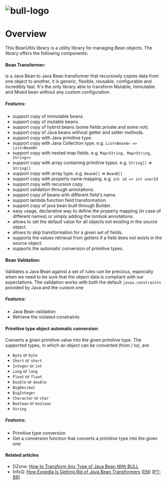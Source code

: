 <head>
    <title>About</title>
</head>

# ![bull-logo](images/BullBranding_03.png)

# Overview

This BeanUtils library is a utility library for managing Bean objects. The library offers the following components:

#### Bean Transformer: 

is a Java Bean to Java Bean transformer that recursively copies data from one object to another, it is generic, flexible, reusable, configurable and incredibly fast.
It's the only library able to transform Mutable, Immutable and Mixed bean without any custom configuration.

##### Features:
* support copy of immutable beans.
* support copy of mutable beans.
* support copy of hybrid beans (some fields private and some not).
* support copy of Java beans without getter and setter methods.
* support copy with Java primitive type.
* support copy with Java Collection type. e.g. `List<BeanA> => List<BeanB>`
* support copy with nested map fields. e.g. `Map<String, Map<String, String>>`
* support copy with array containing primitive types. e.g. `String[]` => `String[]`
* support copy with array type. e.g. `BeanA[]` => `BeanB[]`
* support copy with property name mapping. e.g. `int id => int userId`
* support copy with recursion copy.
* support validation through annotations.
* support copy of beans with different field's name.
* support lambda function field transformation.
* support copy of java bean built through Builder.
* easy usage, declarative way to define the property mapping (in case of different names) or simply adding the lombok annotations.
* allows to set the default value for all objects not existing in the source object.
* allows to skip transformation for a given set of fields.
* supports the values retrieval from getters if a field does not exists in the source object.
* supports the automatic conversion of primitive types.

#### Bean Validation: 

Validates a Java Bean against a set of rules can be precious, especially when we need to be sure that the object data is compliant with our expectations.
The validation works with both the default `javax.constraints` provided by Java and the custom one

##### Features:
* Java Bean validation
* Retrieve the violated constraints

#### Primitive type object automatic conversion: 

Converts a given primitive value into the given primitive type.
The supported types, in which an object can be converted (from / to), are: 

* `Byte` or `byte`
* `Short` or `short`
* `Integer` or `int`
* `Long` or `long`
* `Float` or `float`
* `Double` or `double`
* `BigDecimal`
* `BigInteger`
* `Character` or `char`
* `Boolean` or `boolean`
* `String`

##### Features:
* Primitive type conversion
* Get a conversion function that converts a primitive type into the given one 
    
#### Related articles

* DZone: [How to Transform Any Type of Java Bean With BULL](https://dzone.com/articles/how-to-transform-any-type-of-java-bean-with-one-li)
* InfoQ: [How Expedia Is Getting Rid of Java Bean Transformers](https://www.infoq.com/articles/expedia-rid-of-bean-transformers/) [[EN](https://www.infoq.com/articles/expedia-rid-of-bean-transformers/)] [[PT-BR](https://www.infoq.com/br/articles/expedia-rid-of-bean-transformers/)]

